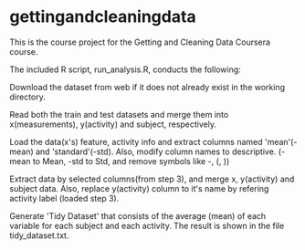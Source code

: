 # gettingandcleaningdata
This is the course project for the Getting and Cleaning Data Coursera course.

The included R script, run_analysis.R, conducts the following:

Download the dataset from web if it does not already exist in the working directory.

Read both the train and test datasets and merge them into x(measurements), y(activity) and subject, respectively.

Load the data(x's) feature, activity info and extract columns named 'mean'(-mean) and 'standard'(-std). Also, modify column names to descriptive. (-mean to Mean, -std to Std, and remove symbols like -, (, ))

Extract data by selected columns(from step 3), and merge x, y(activity) and subject data. Also, replace y(activity) column to it's name by refering activity label (loaded step 3).

Generate 'Tidy Dataset' that consists of the average (mean) of each variable for each subject and each activity. The result is shown in the file tidy_dataset.txt.

